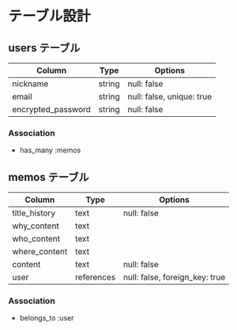 # テーブル設計

## users テーブル

| Column             | Type    | Options                   |
| ------------------ | ------- | ------------------------- |
| nickname           | string  | null: false               |
| email              | string  | null: false, unique: true |
| encrypted_password | string  | null: false               |

### Association
- has_many :memos

## memos テーブル

| Column        | Type        | Options                        |
| ------------- | ----------- | ------------------------------ |
| title_history | text        | null: false                    |
| why_content   | text        |                                |
| who_content   | text        |                                |
| where_content | text        |                                |
| content       | text        | null: false                    |
| user          | references  | null: false, foreign_key: true |

### Association
- belongs_to :user
